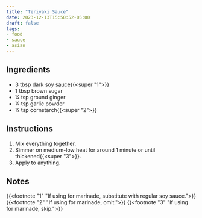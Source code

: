 ```yaml
---
title: "Teriyaki Sauce"
date: 2023-12-13T15:50:52-05:00
draft: false
tags:
- food
- sauce
- asian
---
```


## Ingredients
- 3 tbsp dark soy sauce{{<super "1">}}
- 1 tbsp brown sugar
- &frac14; tsp ground ginger
- &frac14; tsp garlic powder
- &frac14; tsp cornstarch{{<super "2">}}

## Instructions
1. Mix everything together.
1. Simmer on medium-low heat for around 1 minute or until thickened{{<super "3">}}.
1. Apply to anything.

## Notes
{{<footnote "1" "If using for marinade, substitute with regular soy sauce.">}}
{{<footnote "2" "If using for marinade, omit.">}}
{{<footnote "3" "If using for marinade, skip.">}}
